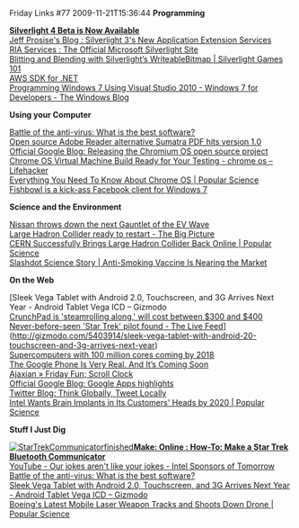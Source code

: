 Friday Links #77
2009-11-21T15:36:44
**Programming**

[**Silverlight 4 Beta is Now Available**](http://team.silverlight.net/announcement/silverlight-4-beta-is-now-available/)   
[Jeff Prosise's Blog : Silverlight 3's New Application Extension Services](http://www.wintellect.com/CS/blogs/jprosise/archive/2009/11/06/silverlight-3-s-new-application-extension-services.aspx)   
[RIA Services : The Official Microsoft Silverlight Site](http://silverlight.net/riaservices/)   
[Blitting and Blending with Silverlight’s WriteableBitmap | Silverlight Games 101](http://blogs.silverarcade.com/silverlight-games-101/15/silverlight-blitting-and-blending-with-silverlights-writeablebitmap/?utm_source=feedburner&utm_medium=feed&utm_campaign=Feed%3A+SilverlightGames101+%28Silverlight+Games+101%29&utm_content=Google+Reader)   
[AWS SDK for .NET](http://aws.amazon.com/sdkfornet/)   
[Programming Windows 7 Using Visual Studio 2010 - Windows 7 for Developers - The Windows Blog](http://windowsteamblog.com/blogs/developers/archive/2009/11/17/programming-windows-7-using-visual-studio-2010.aspx)

**Using your Computer**

[Battle of the anti-virus: What is the best software?](http://www.net-security.org/malware_news.php?id=1137)   
[Open source Adobe Reader alternative Sumatra PDF hits version 1.0](http://www.downloadsquad.com/2009/11/17/open-source-adobe-reader-alternative-sumatra-pdf-hits-version-1/)   
[Official Google Blog: Releasing the Chromium OS open source project](http://googleblog.blogspot.com/2009/11/releasing-chromium-os-open-source.html?utm_source=feedburner&utm_medium=feed&utm_campaign=Feed%3A+blogspot%2FMKuf+%28Official+Google+Blog%29&utm_content=Google+Reader)   
[Chrome OS Virtual Machine Build Ready for Your Testing - chrome os – Lifehacker](http://lifehacker.com/5408932/chrome-os-virtual-machine-build-ready-for-your-testing?utm_source=feedburner&utm_medium=feed&utm_campaign=Feed%3A+lifehacker%2Ffull+%28Lifehacker%29&utm_content=Google+Reader)   
[Everything You Need To Know About Chrome OS | Popular Science](http://www.popsci.com/technology/article/2009-11/everything-you-need-know-about-chrome-os)   
[Fishbowl is a kick-ass Facebook client for Windows 7 ](http://www.downloadsquad.com/2009/11/20/fishbowl-is-a-kick-ass-facebook-client-for-windows-7/)

**Science and the Environment**

[Nissan throws down the next Gauntlet of the EV Wave](http://ev-nation.org/index.php?option=com_content&view=article&id=78:nissan-throws-down-the-first-gauntlet-of-the-next-ev-wave&catid=1:latest-news&Itemid=55)   
[Large Hadron Collider ready to restart - The Big Picture](http://www.boston.com/bigpicture/2009/11/large_hadron_collider_ready_to.html)   
[CERN Successfully Brings Large Hadron Collider Back Online | Popular Science](http://www.popsci.com/technology/article/2009-11/cern-successfully-brings-large-hadron-collider-back-online)   
[Slashdot Science Story | Anti-Smoking Vaccine Is Nearing the Market](http://science.slashdot.org/story/09/11/20/1853204/Anti-Smoking-Vaccine-Is-Nearing-the-Market?from=rss&utm_source=feedburner&utm_medium=feed&utm_campaign=Feed%3A+slashdot%2FeqWf+%28Slashdot%3A+Slashdot%29&utm_content=Google+Reader)

**On the Web**

[Sleek Vega Tablet with Android 2.0, Touchscreen, and 3G Arrives Next Year - Android Tablet Vega ICD – Gizmodo   
[CrunchPad is 'steamrolling along,' will cost between $300 and $400](http://www.engadget.com/2009/11/15/crunchpad-is-steamrolling-along-will-cost-between-300-and-4/)   
[Never-before-seen 'Star Trek' pilot found - The Live Feed](http://www.thrfeed.com/neverbeforeseen-star-trek-pilot-found.html)](http://gizmodo.com/5403914/sleek-vega-tablet-with-android-20-touchscreen-and-3g-arrives-next-year)   
[Supercomputers with 100 million cores coming by 2018](http://www.computerworld.com/s/article/9140928/Supercomputers_with_100_million_cores_coming_by_2018?source=rss_news)   
[The Google Phone Is Very Real. And It’s Coming Soon](http://www.techcrunch.com/2009/11/17/thegoogle-phone/)   
[Ajaxian » Friday Fun; Scroll Clock ](http://ajaxian.com/archives/friday-fun-scroll-clock?utm_source=feedburner&utm_medium=feed&utm_campaign=Feed%3A+ajaxian+%28Ajaxian+Blog%29)   
[Official Google Blog: Google Apps highlights](http://googleblog.blogspot.com/2009/11/google-apps-highlights-11202009.html?utm_source=feedburner&utm_medium=feed&utm_campaign=Feed%3A+blogspot%2FMKuf+%28Official+Google+Blog%29&utm_content=Google+Reader)   
[Twitter Blog: Think Globally, Tweet Locally](http://blog.twitter.com/2009/11/think-globally-tweet-locally.html)   
[Intel Wants Brain Implants in Its Customers' Heads by 2020 | Popular Science](http://www.popsci.com/technology/article/2009-11/intel-wants-brain-implants-consumers-heads-2020)

**Stuff I Just Dig**

[![StarTrekCommunicatorfinished](http://mike-ward.net/content/images/blog/FridayLinks77_910B/StarTrekCommunicatorfinished.jpg)**Make: Online : How-To: Make a Star Trek Bluetooth Communicator**](http://blog.makezine.com/archive/2009/11/star_trek_bluetooth_communicator.html)   
[YouTube - Our jokes aren't like your jokes - Intel Sponsors of Tomorrow](http://www.youtube.com/watch?v=e0FULHGwPkw)   
[Battle of the anti-virus: What is the best software?](http://www.net-security.org/malware_news.php?id=1137)   
[Sleek Vega Tablet with Android 2.0, Touchscreen, and 3G Arrives Next Year - Android Tablet Vega ICD – Gizmodo](http://gizmodo.com/5403914/sleek-vega-tablet-with-android-20-touchscreen-and-3g-arrives-next-year)   
[Boeing's Latest Mobile Laser Weapon Tracks and Shoots Down Drone | Popular Science](http://www.popsci.com/technology/article/2009-11/boeing-tracks-and-shoots-down-uavs-laser-weapon)
